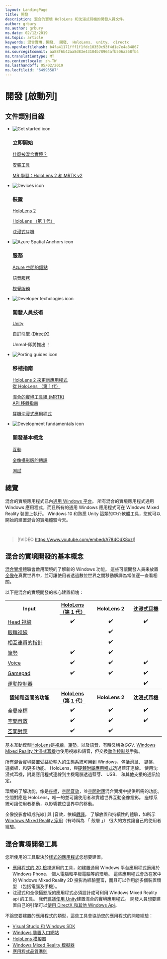 ```yaml
---
layout: LandingPage
title: 開發
description: 混合的實境 HoloLens 和沈浸式耳機的開發人員文件。
author: grbury
ms.author: grbury
ms.date: 02/12/2019
ms.topic: article
keywords: 混合實境，開發、 開發、 HoloLens、 unity、 directx
ms.openlocfilehash: b4fa41171fff1f1fdc10359c93f4d1e7e4a84867
ms.sourcegitcommit: aa88f6b42aa8d83e43104b78964afb506a368fb4
ms.translationtype: MT
ms.contentlocale: zh-TW
ms.lasthandoff: 05/02/2019
ms.locfileid: "64993587"
---
```

# <a name="development-launchpad"></a>開發 [啟動列]

## <a name="article-categories"></a>文件類別目錄


<ul class="panelContent cardsF">
    <li>
        <div class="cardSize">
            <div class="cardPadding">
                <div class="card">
                    <div class="cardImageOuter">
                        <div class="cardImage">
                            <img src="images/GetStartedIcon.png" alt="Get started icon">
                        </div>
                    </div>
                    <div class="cardText">
                        <h3>立即開始</h3>
                        <p>
                            <a href="mixed-reality.md">什麼被混合實境？</a>
                        </p>
                        <p>
                            <a href="install-the-tools.md">安裝工具</a>
                        </p>
                        <p>
                            <a href="mrlearning-base-ch1.md">MR 學習：HoloLens 2 和 MRTK v2</a>
                        </p>
                    </div>
                </div>
            </div>
        </div>
    </li>
        <li>
        <div class="cardSize">
            <div class="cardPadding">
                <div class="card">
                    <div class="cardImageOuter">
                        <div class="cardImage">
                            <img src="images/HoloLens_Icon_120x130.png" alt="Devices icon">
                        </div>
                    </div>
                    <div class="cardText">
                        <h3>裝置</h3>
                          <p>
                            <a href="https://www.microsoft.com/hololens/hardware" target="_blank">HoloLens 2</a>
                        </p>
                        <p>
                            <a href="hololens-hardware-details.md">HoloLens （第 1 代）</a>
                        </p>
                        <p>
                            <a href="immersive-headset-hardware-details.md">沈浸式耳機</a>
                        </p>
                    </div>
                </div>
            </div>
        </div>
    </li>
    <li>
        <div class="cardSize">
            <div class="cardPadding">
                <div class="card">
                    <div class="cardImageOuter">
                        <div class="cardImage">
                            <img src="images/AzureSpatialAnchors_Icon_120x130.png" alt="Azure Spatial Anchors icon">
                        </div>
                    </div>
                    <div class="cardText">
                        <h3>服務</h3>
                        <p>
                            <a href="https://docs.microsoft.com/azure/spatial-anchors" target="_blank">Azure 空間的錨點</a>
                        </p>
                        <p>
                            <a href="https://docs.microsoft.com/azure/cognitive-services/speech-service/" target="_blank">語音服務</a>
                        </p>
                        <p>
                            <a href="https://docs.microsoft.com/azure/cognitive-services/computer-vision/" target="_blank">視覺服務</a>
                        </p>
                    </div>
                </div>
            </div>
        </div>
    </li>
    <li>
        <div class="cardSize">
            <div class="cardPadding">
                <div class="card">
                    <div class="cardImageOuter">
                        <div class="cardImage">
                            <img src="images/Unity_Icon_120x130.png" alt="Developer techologies icon">
                        </div>
                    </div>
                    <div class="cardText">
                        <h3>開發人員技術</h3>
                        <p>
                            <a href="unity-development-overview.md">Unity</a>
                        </p>
                        <p>
                            <a href="directx-development-overview.md">自訂引擎 (DirectX)</a>
                        </p>
                        <p>
Unreal-即將推出 ！
                        </p>                
                    </div>
                </div>
            </div>
        </div>
    </li>
    <li>
        <div class="cardSize">
            <div class="cardPadding">
                <div class="card">
                    <div class="cardImageOuter">
                        <div class="cardImage">
                            <img src="images/PortingGuides-icon_120x130.png" alt="Porting guides icon">
                        </div>
                    </div>
                    <div class="cardText">
                        <h3>移植指南</h3>
                        <p>
                            <a href="mrtk-porting-guide.md">HoloLens 2 來更新應用程式<br>從 HoloLens （第 1 代）</a>
                        </p>
                        <p>
                            <a href="https://microsoft.github.io/MixedRealityToolkit-Unity/Documentation/HTKToMRTKPortingGuide.html">混合的實境工具組 (MRTK)<br>API 移轉指南</a>
                        </p>
                        <p>
                            <a href="porting-guides.md">耳機沈浸式應用程式</a>
                        </p>
                    </div>
                </div>
            </div>
        </div>
    </li>
    <li>
        <div class="cardSize">
            <div class="cardPadding">
                <div class="card">
                    <div class="cardImageOuter">
                        <div class="cardImage">
                            <img src="images/App_patterns_Icon_120x130.png" alt="Development fundamentals icon">
                        </div>
                    </div>
                    <div class="cardText">
                        <h3>開發基本概念</h3>
                        <p>
                            <a href="Interaction-fundamentals.md">互動</a>
                        </p>
                        <p>
                            <a href="rendering.md">全像攝影版的轉譯</a>
                        </p>
                         <p>
                            <a href="testing-your-app-on-hololens.md">測試</a>
                        </p>                    
                    </div>
                </div>
            </div>
        </div>
    </li>    
</ul>

## <a name="overview"></a>總覽

混合的實境應用程式已內[通用 Windows 平台](https://dev.windows.com/getstarted)。 所有混合的實境應用程式通用 Windows 應用程式，而且所有的通用 Windows 應用程式可在 Windows Mixed Reality 裝置上執行。 Windows 10 和熟悉 Unity 這類的中介軟體工具，您就可以開始的建置混合的實境體驗今天。

<br>

>[!VIDEO https://www.youtube.com/embed/A784OdX8xzI]

## <a name="basics-of-mixed-reality-development"></a>混合的實境開發的基本概念

[混合實境](mixed-reality.md)體驗會啟用環境的了解新的 Windows 功能。 這些可讓開發人員来放置[全像](hologram.md)在真實世界中，並可讓使用者透過數位世界之間移動解譯為常值逐一查看相關。 

以下是混合的實境開發的核心建置組塊：

<table>
<tr>
<th style="width:175px">Input</th><th style="width:125px; text-align: center;"><a href="hololens-hardware-details.md">HoloLens （第 1 代）</a></th><th style="width:125px; text-align: center;">HoloLens 2</a></th><th style="width:125px; text-align: center;"> <a href="immersive-headset-hardware-details.md">沈浸式耳機</a></th>
</tr><tr>
<td> <a href="gaze.md">Head 視線</a></td><td style="text-align: center;">✔️</td><td style="text-align: center;">✔️</td><td style="text-align: center;">✔️</td>
</tr><tr>
<td> <a href="gaze.md">眼睛視線</a></td><td></td><td style="text-align: center;">✔️</td><td></td>
</tr><tr>
 <td> <a href="gestures.md">相互連貫的指針</a></td><td></td><td style="text-align: center;">✔️</td><td></td>
</tr><tr>
<td> <a href="gestures.md">筆勢</a></td><td style="text-align: center;">✔️</td><td style="text-align: center;">✔️</td><td></td>
</tr><tr>
<td> <a href="voice-input.md">Voice</a></td><td style="text-align: center;">✔️</td><td style="text-align: center;">✔️</td><td style="text-align: center;">✔️</td>
</tr><tr>
<td> <a href="hardware-accessories.md">Gamepad</a></td><td style="text-align: center;">✔️</td><td style="text-align: center;">✔️</td><td style="text-align: center;">✔️</td>
</tr><tr>
<td> <a href="motion-controllers.md">運動控制器</a></td><td></td><td></td><td style="text-align: center;">✔️</td>
</tr><tr>
<th style="width:175px">認知和空間的功能</th><th style="width:125px; text-align: center;"><a href="hololens-hardware-details.md">HoloLens （第 1 代）</a></th><th style="width:125px; text-align: center;">HoloLens 2</a></th><th style="width:125px; text-align: center;"> <a href="immersive-headset-hardware-details.md">沈浸式耳機</a></th>
</tr><tr>
<td> <a href="coordinate-systems.md">全局座標</a></td><td style="text-align: center;">✔️</td><td style="text-align: center;">✔️</td><td style="text-align: center;">✔️</td>
</tr><tr>
<td> <a href="spatial-sound.md">空間音效</a></td><td style="text-align: center;">✔️</td><td style="text-align: center;">✔️</td><td style="text-align: center;">✔️</td>
</tr><tr>
<td> <a href="spatial-mapping.md">空間對應</a></td><td style="text-align: center;">✔️</td><td style="text-align: center;">✔️</td><td></td>
</tr>
</table>



基本互動模型[HoloLens](hololens-hardware-details.md)是[視線](gaze.md)，[筆勢](gestures.md)，以及[語音](voice-input.md)，有時又稱為*GGV*. [Windows Mixed Reality 沈浸式耳機](immersive-headset-hardware-details.md)也使用視線和語音，但交換[動作控制器](motion-controllers.md)手勢。

所有混合實境裝置受益於輸入的生態系統可用到 Windows，包括滑鼠、 鍵盤、 遊戲板，和更多功能。 HoloLens，與[硬體附屬應用程式](hardware-accessories.md)透過藍牙連線。 使用沈浸式耳機，附屬應用程式連線到主機電腦透過藍芽、 USB、 和其他支援的通訊協定。

環境的了解功能，像是[座標](coordinate-systems.md)，[空間音效](spatial-sound.md)，並[空間對應](spatial-mapping.md)混合實境中提供所需的功能。 空間對應是 HoloLens，唯一的並可讓使用者和實體世界互動全像投影。 座標系統可讓使用者移動，以影響數位世界中的移動。

全像投影會組成光線] 與 [音效，依賴[轉譯](rendering.md)。 了解放置和持續性的體驗，如所示[Windows Mixed Reality 家用](navigating-the-windows-mixed-reality-home.md)（有時稱為 「 殼層 」） 很大的方式讓自己的使用者經驗。

## <a name="tools-for-developing-for-mixed-reality"></a>混合實境開發工具

您所使用的工具取決於[樣式的應用程式](app-views.md)您想要建置。
* [應用程式的 2D 檢視](building-2d-apps.md)運用的工具，如建置通用 Windows 平台應用程式適用於 Windows Phone、 個人電腦和平板電腦等的環境。 這些應用程式會放在家中的 Windows Mixed Reality 2D 投影為經驗豐富，而且可以作用於多個裝置類型 （包括電腦及手機）。
* 沈浸式和全像攝影版的應用程式必須設計成可利用 Windows Mixed Reality api 的工具。 我們[建議使用 Unity](unity-development-overview.md)建置混合的實境應用程式。 開發人員想要建置自己的引擎可以[使用 DirectX 和其他 Windows Api](directx-development-overview.md)。

不論您要建置的應用程式的類型，這些工具會協助您的應用程式的開發經驗：
* [Visual Studio 和 Windows SDK](using-visual-studio.md)
* [Windows 裝置入口網站](using-the-windows-device-portal.md)
* [HoloLens 模擬器](using-the-hololens-emulator.md)
* [Windows Mixed Reality 模擬器](using-the-windows-mixed-reality-simulator.md)
* [應用程式品質準則](app-quality-criteria.md)

